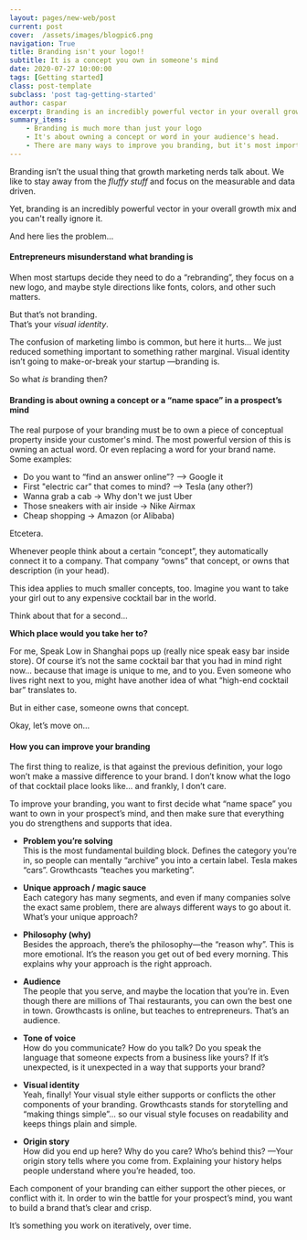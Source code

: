 ```yaml
---
layout: pages/new-web/post
current: post
cover:  /assets/images/blogpic6.png
navigation: True
title: Branding isn't your logo!!
subtitle: It is a concept you own in someone's mind
date: 2020-07-27 10:00:00
tags: [Getting started]
class: post-template
subclass: 'post tag-getting-started'
author: caspar
excerpt: Branding is an incredibly powerful vector in your overall growth mix. But you have to understand what it is actually about.
summary_items:
    - Branding is much more than just your logo
    - It's about owning a concept or word in your audience's head.
    - There are many ways to improve you branding, but it's most important that you stay consistent.
---
```


Branding isn’t the usual thing that growth marketing nerds talk about. We like to stay away from the *fluffy stuff* and focus on the measurable and data driven.

Yet, branding is an incredibly powerful vector in your overall growth mix and you can't really ignore it.

And here lies the problem…


#### **Entrepreneurs misunderstand what branding is**

When most startups decide they need to do a “rebranding”, they focus on a new logo, and maybe style directions like fonts, colors, and other such matters.

But that’s not branding.  
That’s your *visual identity*.

The confusion of marketing limbo is common, but here it hurts… We just reduced something important to something rather marginal. Visual identity isn’t going to make-or-break your startup —branding is.

So what *is* branding then?


#### **Branding is about owning a concept or a “name space” in a prospect’s mind**

The real purpose of your branding must be to own a piece of conceptual property inside your customer's mind. The most powerful version of this is owning an actual word. Or even replacing a word for your brand name. Some examples:

- Do you want to “find an answer online”? —> Google it
- First "electric car” that comes to mind? —> Tesla (any other?)
- Wanna grab a cab -> Why don't we just Uber
- Those sneakers with air inside -> Nike Airmax
- Cheap shopping -> Amazon (or Alibaba)

Etcetera.

Whenever people think about a certain “concept”, they automatically connect it to a company. That company “owns” that concept, or owns that description (in your head).

This idea applies to much smaller concepts, too. Imagine you want to take your girl out to any expensive cocktail bar in the world.

Think about that for a second…

**Which place would you take her to?**

For me, Speak Low in Shanghai pops up (really nice speak easy bar inside store). Of course it’s not the same cocktail bar that you had in mind right now… because that image is unique to me, and to you. Even someone who lives right next to you, might have another idea of what “high-end cocktail bar” translates to.

But in either case, someone owns that concept.

Okay, let’s move on…


#### **How you can improve your branding**

The first thing to realize, is that against the previous definition, your logo won’t make a massive difference to your brand. I don’t know what the logo of that cocktail place looks like… and frankly, I don’t care.

To improve your branding, you want to first decide what “name space” you want to own in your prospect’s mind, and then make sure that everything you do strengthens and supports that idea.

- **Problem you’re solving**  
This is the most fundamental building block. Defines the category you’re in, so people can mentally “archive” you into a certain label. Tesla makes “cars”. Growthcasts “teaches you marketing”.

- **Unique approach / magic sauce**  
Each category has many segments, and even if many companies solve the exact same problem, there are always different ways to go about it. What’s your unique approach?

- **Philosophy (why)**  
Besides the approach, there’s the philosophy—the “reason why”. This is more emotional. It’s the reason you get out of bed every morning. This explains why your approach is the right approach.

- **Audience**  
The people that you serve, and maybe the location that you’re in. Even though there are millions of Thai restaurants, you can own the best one in town. Growthcasts is online, but teaches to entrepreneurs. That’s an audience.

- **Tone of voice**  
How do you communicate? How do you talk? Do you speak the language that someone expects from a business like yours? If it’s unexpected, is it unexpected in a way that supports your brand?

- **Visual identity**  
Yeah, finally! Your visual style either supports or conflicts the other components of your branding. Growthcasts stands for storytelling and “making things simple”… so our visual style focuses on readability and keeps things plain and simple.

- **Origin story**  
How did you end up here? Why do you care? Who’s behind this? —Your origin story tells where you come from. Explaining your history helps people understand where you’re headed, too.

Each component of your branding can either support the other pieces, or conflict with it. In order to win the battle for your prospect’s mind, you want to build a brand that’s clear and crisp.

It’s something you work on iteratively, over time.